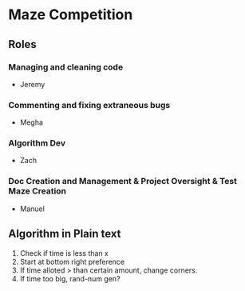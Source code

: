 # Maze Competition
 
## Roles
### Managing and cleaning code
- Jeremy
### Commenting and fixing extraneous bugs
- Megha
### Algorithm Dev
- Zach
### Doc Creation and Management & Project Oversight & Test Maze Creation
- Manuel


## Algorithm in Plain text
1. Check if time is less than x
2. Start at bottom right preference
3. If time alloted > than certain amount, change corners.
4. If time too big, rand-num gen?
